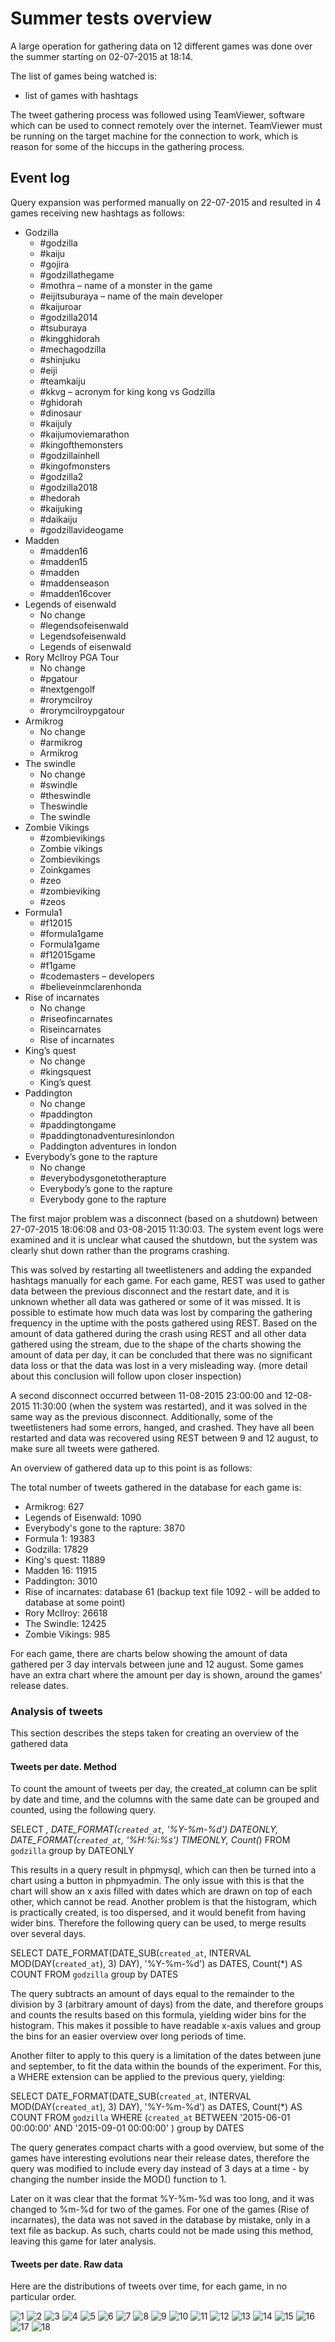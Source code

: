 Summer tests overview
====

A large operation for gathering data on 12 different games was done over the summer starting on 02-07-2015 at 18:14.

The list of games being watched is:
- list of games with hashtags

The tweet gathering process was followed using TeamViewer, software which can be used to connect remotely over the internet. TeamViewer must be running on the target machine for the connection to work, which is reason for some of the hiccups in the gathering process.

Event log
----

Query expansion was performed manually on 22-07-2015 and resulted in 4 games receiving new hashtags as follows:
- Godzilla
  -	#godzilla
  -	#kaiju
  -	#gojira
  -	#godzillathegame
  -	#mothra – name of a monster in the game
  -	#eijitsuburaya – name of the main developer
  -	#kaijuroar
  -	#godzilla2014
  -	#tsuburaya
  -	#kingghidorah
  -	#mechagodzilla
  -	#shinjuku
  -	#eiji
  -	#teamkaiju
  -	#kkvg – acronym for king kong vs Godzilla
  -	#ghidorah
  -	#dinosaur
  -	#kaijuly
  -	#kaijumoviemarathon
  -	#kingofthemonsters
  -	#godzillainhell
  -	#kingofmonsters
  -	#godzilla2
  -	#godzilla2018
  -	#hedorah
  -	#kaijuking
  -	#daikaiju
  -	#godzillavideogame
- Madden
  -	#madden16
  -	#madden15
  -	#madden
  -	#maddenseason
  -	#madden16cover
- Legends of eisenwald
  -	No change
  -	#legendsofeisenwald
  -	Legendsofeisenwald
  -	Legends of eisenwald
- Rory McIlroy PGA Tour
  -	No change
  -	#pgatour
  -	#nextgengolf
  -	#rorymcilroy
  -	#rorymcilroypgatour
- Armikrog
  -	No change
  -	#armikrog
  -	Armikrog
- The swindle
  -	No change
  -	#swindle
  -	#theswindle
  -	Theswindle
  -	The swindle
- Zombie Vikings
  -	#zombievikings
  -	Zombie vikings
  -	Zombievikings
  -	Zoinkgames
  -	#zeo
  -	#zombieviking
  -	#zeos
- Formula1
  -	#f12015
  -	#formula1game
  -	Formula1game
  -	#f12015game
  -	#f1game
  -	#codemasters – developers
  -	#believeinmclarenhonda
- Rise of incarnates
  -	No change
  -	#riseofincarnates
  -	Riseincarnates
  -	Rise of incarnates
- King’s quest
  -	No change
  -	#kingsquest
  -	King’s quest
- Paddington
  -	No change
  -	#paddington
  -	#paddingtongame
  -	#paddingtonadventuresinlondon
  -	Paddington adventures in london
- Everybody’s gone to the rapture
  -	No change
  -	#everybodysgonetotherapture
  -	Everybody’s gone to the rapture
  -	Everybody gone to the rapture

The first major problem was a disconnect (based on a shutdown) between 27-07-2015 18:06:08 and 03-08-2015 11:30:03. The system event logs were examined and it is unclear what caused the shutdown, but the system was clearly shut down rather than the programs crashing.

This was solved by restarting all tweetlisteners and adding the expanded hashtags manually for each game. For each game, REST was used to gather data between the previous disconnect and the restart date, and it is unknown whether all data was gathered or some of it was missed. It is possible to estimate how much data was lost by comparing the gathering frequency in the uptime with the posts gathered using REST. Based on the amount of data gathered during the crash using REST and all other data gathered using the stream, due to the shape of the charts showing the amount of data per day, it can be concluded that there was no significant data loss or that the data was lost in a very misleading way. (more detail about this conclusion will follow upon closer inspection)

A second disconnect occurred between 11-08-2015 23:00:00 and 12-08-2015 11:30:00 (when the system was restarted), and it was solved in the same way as the previous disconnect. Additionally, some of the tweetlisteners had some errors, hanged, and crashed. They have all been restarted and data was recovered using REST between 9 and 12 august, to make sure all tweets were gathered.

An overview of gathered data up to this point is as follows:

The total number of tweets gathered in the database for each game is:
- Armikrog: 627
- Legends of Eisenwald: 1090
- Everybody's gone to the rapture: 3870
- Formula 1: 19383
- Godzilla: 17829
- King's quest: 11889
- Madden 16: 11915
- Paddington: 3010
- Rise of incarnates: database 61 (backup text file 1092 - will be added to database at some point)
- Rory McIlroy: 26618
- The Swindle: 12425
- Zombie Vikings: 985

For each game, there are charts below showing the amount of data gathered per 3 day intervals between june and 12 august. Some games have an extra chart where the amount per day is shown, around the games' release dates.

### Analysis of tweets
This section describes the steps taken for creating an overview of the gathered data

#### Tweets per date. Method
To count the amount of tweets per day, the created_at column can be split by date and time, and the columns with the same date can be grouped and counted, using the following query. 

SELECT *, DATE_FORMAT(`created_at`, '%Y-%m-%d') DATEONLY, DATE_FORMAT(`created_at`, '%H:%i:%s') TIMEONLY, Count(*) FROM `godzilla` group by DATEONLY

This results in a query result in phpmysql, which can then be turned into a chart using a button in phpmyadmin. The only issue with this is that the chart will show an x axis filled with dates which are drawn on top of each other, which cannot be read. Another problem is that the histogram, which is practically created, is too dispersed, and it would benefit from having wider bins. Therefore the following query can be used, to merge results over several days.

SELECT DATE_FORMAT(DATE_SUB(`created_at`, INTERVAL MOD(DAY(`created_at`), 3) DAY), '%Y-%m-%d') as DATES, Count(*) AS COUNT FROM `godzilla` group by DATES

The query subtracts an amount of days equal to the remainder to the division by 3 (arbitrary amount of days) from the date, and therefore groups and counts the results based on this formula, yielding wider bins for the histogram. This makes it possible to have readable x-axis values and group the bins for an easier overview over long periods of time.

Another filter to apply to this query is a limitation of the dates between june and september, to fit the data within the bounds of the experiment. For this, a WHERE extension can be applied to the previous query, yielding:

SELECT DATE_FORMAT(DATE_SUB(`created_at`, INTERVAL MOD(DAY(`created_at`), 3) DAY), '%Y-%m-%d') as DATES, Count(*) AS COUNT FROM `godzilla` WHERE (`created_at` BETWEEN '2015-06-01 00:00:00' AND '2015-09-01 00:00:00' ) group by DATES

The query generates compact charts with a good overview, but some of the games have interesting evolutions near their release dates, therefore the query was modified to include every day instead of 3 days at a time - by changing the number inside the MOD() function to 1.

Later on it was clear that the format %Y-%m-%d was too long, and it was changed to %m-%d for two of the games. For one of the games (Rise of incarnates), the data was not saved in the database by mistake, only in a text file as backup. As such, charts could not be made using this method, leaving this game for later analysis.

#### Tweets per date. Raw data

Here are the distributions of tweets over time, for each game, in no particular order.

![1](https://github.com/horatiu665/tweetlistener/blob/newMaster/wiki/tests/tweethistograms/armikrog%2018%20aug.png)
![2](https://github.com/horatiu665/tweetlistener/blob/newMaster/wiki/tests/tweethistograms/eisenwald%202%20july%20detail.png)
![3](https://github.com/horatiu665/tweetlistener/blob/newMaster/wiki/tests/tweethistograms/eisenwald%202%20july.png)
![4](https://github.com/horatiu665/tweetlistener/blob/newMaster/wiki/tests/tweethistograms/everybody%20rapture%2011%20aug%20detail.png)
![5](https://github.com/horatiu665/tweetlistener/blob/newMaster/wiki/tests/tweethistograms/everybody%20rapture%2011%20aug.png)
![6](https://github.com/horatiu665/tweetlistener/blob/newMaster/wiki/tests/tweethistograms/formula%201%2010%20july%20detail.png)
![7](https://github.com/horatiu665/tweetlistener/blob/newMaster/wiki/tests/tweethistograms/formula%201%2010%20july.png)
![8](https://github.com/horatiu665/tweetlistener/blob/newMaster/wiki/tests/tweethistograms/godzilla%20detail.png)
![9](https://github.com/horatiu665/tweetlistener/blob/newMaster/wiki/tests/tweethistograms/godzilla.png)
![10](https://github.com/horatiu665/tweetlistener/blob/newMaster/wiki/tests/tweethistograms/kings%20quest%2028%20july%20detail.png)
![11](https://github.com/horatiu665/tweetlistener/blob/newMaster/wiki/tests/tweethistograms/kings%20quest%2028%20july.png)
![12](https://github.com/horatiu665/tweetlistener/blob/newMaster/wiki/tests/tweethistograms/madden16%2025%20aug.png)
![13](https://github.com/horatiu665/tweetlistener/blob/newMaster/wiki/tests/tweethistograms/paddington%203%20july%2011%20aug.png)
![14](https://github.com/horatiu665/tweetlistener/blob/newMaster/wiki/tests/tweethistograms/rory%20mcilroy%2014%20july%20detail.png)
![15](https://github.com/horatiu665/tweetlistener/blob/newMaster/wiki/tests/tweethistograms/rory%20mcilroy%2014%20july.png)
![16](https://github.com/horatiu665/tweetlistener/blob/newMaster/wiki/tests/tweethistograms/swindle%2028%20jul%20detail.png)
![17](https://github.com/horatiu665/tweetlistener/blob/newMaster/wiki/tests/tweethistograms/swindle%2028%20jul.png)
![18](https://github.com/horatiu665/tweetlistener/blob/newMaster/wiki/tests/tweethistograms/zombie%20vikings.png)
